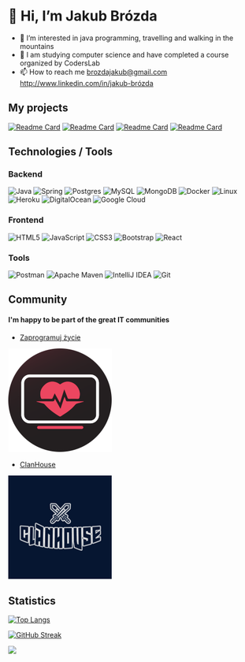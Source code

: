 # 👋 Hi, I’m Jakub Brózda
- 👀 I’m interested in java programming, travelling and walking in the mountains
-  :school: I am studying computer science and have completed a course organized by CodersLab
- 📫 How to reach me
brozdajakub@gmail.com
http://www.linkedin.com/in/jakub-brózda


## My projects

[![Readme Card](https://github-readme-stats.vercel.app/api/pin/?username=norsu296&repo=Futurniture&theme=darcula&hide_border=true&custom_title=asd)](https://github.com/norsu296/futurniture)
[![Readme Card](https://github-readme-stats.vercel.app/api/pin/?username=norsu296&repo=Driver&theme=darcula&hide_border=true)](https://github.com/norsu296/driver)
[![Readme Card](https://github-readme-stats.vercel.app/api/pin/?username=norsu296&repo=aistracking&theme=darcula&hide_border=true)](https://github.com/norsu296/aisTracking)
[![Readme Card](https://github-readme-stats.vercel.app/api/pin/?username=ClanHouse&repo=Tinder-For-Projects&theme=darcula&hide_border=true)](https://github.com/Clanhouse/tinder-for-projects)

## Technologies / Tools

### Backend
 ![Java](https://img.shields.io/badge/java-%23ED8B00.svg?style=for-the-badge&logo=java&logoColor=white)
 ![Spring](https://img.shields.io/badge/spring-%236DB33F.svg?style=for-the-badge&logo=spring&logoColor=white)
 ![Postgres](https://img.shields.io/badge/postgres-%23316192.svg?style=for-the-badge&logo=postgresql&logoColor=white)
![MySQL](https://img.shields.io/badge/mysql-%2300f.svg?style=for-the-badge&logo=mysql&logoColor=white)
![MongoDB](https://img.shields.io/badge/MongoDB-%234ea94b.svg?style=for-the-badge&logo=mongodb&logoColor=white)
![Docker](https://img.shields.io/badge/docker-%230db7ed.svg?style=for-the-badge&logo=docker&logoColor=white)
![Linux](https://img.shields.io/badge/Linux-FCC624?style=for-the-badge&logo=linux&logoColor=black)
![Heroku](https://img.shields.io/badge/heroku-%23430098.svg?style=for-the-badge&logo=heroku&logoColor=white)
![DigitalOcean](https://img.shields.io/badge/DigitalOcean-%230167ff.svg?style=for-the-badge&logo=digitalOcean&logoColor=white)
![Google Cloud](https://img.shields.io/badge/GoogleCloud-%234285F4.svg?style=for-the-badge&logo=google-cloud&logoColor=white)

### Frontend
![HTML5](https://img.shields.io/badge/html5-%23E34F26.svg?style=for-the-badge&logo=html5&logoColor=white)
![JavaScript](https://img.shields.io/badge/javascript-%23323330.svg?style=for-the-badge&logo=javascript&logoColor=%23F7DF1E)
![CSS3](https://img.shields.io/badge/css3-%231572B6.svg?style=for-the-badge&logo=css3&logoColor=white)
![Bootstrap](https://img.shields.io/badge/bootstrap-%23563D7C.svg?style=for-the-badge&logo=bootstrap&logoColor=white)
![React](https://img.shields.io/badge/react-%2320232a.svg?style=for-the-badge&logo=react&logoColor=%2361DAFB)

### Tools
![Postman](https://img.shields.io/badge/Postman-FF6C37?style=for-the-badge&logo=postman&logoColor=white)
![Apache Maven](https://img.shields.io/badge/Apache%20Maven-C71A36?style=for-the-badge&logo=Apache%20Maven&logoColor=white)
![IntelliJ IDEA](https://img.shields.io/badge/IntelliJIDEA-000000.svg?style=for-the-badge&logo=intellij-idea&logoColor=white)
![Git](https://img.shields.io/badge/git-%23F05033.svg?style=for-the-badge&logo=git&logoColor=white)


## Community

#### I'm happy to be part of the great IT communities 
- [Zaprogramuj życie](https://discord.gg/zaprogramujzycie)

![alt text](./logo-profil-circle_250.png)

- [ClanHouse](https://www.linkedin.com/company/clanhouseio)

![alt text](./clanhouse.png)

## Statistics

[![Top Langs](https://github-readme-stats.vercel.app/api/top-langs/?username=norsu296&layout=compact&hide_border=true&theme=darcula&bg_color=00000000&langs_count=6&icons_show=true&hide=jupyter%20notebook,tex,css,php)](https://github.com/anuraghazra/github-readme-stats)

[![GitHub Streak](https://github-readme-streak-stats.herokuapp.com/?user=norsu296&theme=darcula&hide_border=true&background=FFFFFF00)](https://git.io/streak-stats)


![](https://komarev.com/ghpvc/?username=norsu296&color=orange)
<!---
Norsu296/Norsu296 is a ✨ special ✨ repository because its `README.md` (this file) appears on your GitHub profile.
You can click the Preview link to take a look at your changes.
--->
